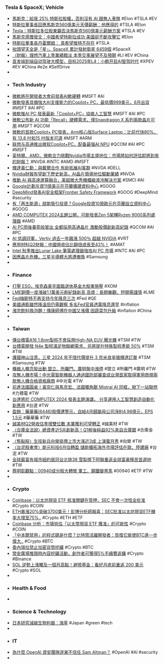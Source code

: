 ### Tesla & SpaceX; Vehicle
- [馬斯克：給我 25% 特斯拉股權，否則沒有 AI 跟無人車隊](https://technews.tw/2024/05/21/elonmusk-want-25percent-tesla-stock/) #Elon #TSLA #EV
- [特斯拉董事長回應馬斯克560億美元天價薪酬：他應得的](https://news.cnyes.com/news/id/5569822) #TSLA #Elon
- [Tesla｜特斯拉多位股東籲否決馬斯克560億美元薪酬方案](https://hk.finance.yahoo.com/news/tesla-特斯拉多位股東籲否決馬斯克560億美元薪酬方案-064000492.html) #TSLA #EV
- [馬斯克感慨發文：中國希望特斯拉成功 美國卻不斷攻擊它](https://www.chinatimes.com/realtimenews/20240520004384-260409) #Elon
- [特斯拉董事長丹霍爾姆： 真希望推特不存在](https://www.techbang.com/posts/115432-tesla-chairman-danholm-i-wish-twitter-didnt-exist) #TSLA
- [抬頭望天全是「星」，SpaceX 累計發射衛星 6459個](https://qooah.com/2024/05/21/spacex-has-launched-a-total-of-6459-satellites/) #SpaceX
- [〈財報〉理想汽車上季業績黯淡 本季交車展望不及預期](https://news.cnyes.com/news/id/5568992) #LI #EV #China
- [首发端到端自动驾驶大模型，目标2025年L4：小鹏开启AI智驾时代](https://www.jiqizhixin.com/articles/2024-05-21-3) #XPEV #EV #China #e2e #SelfDrive
-
- ### Tech Industry
- [微軟將在開發者大會前發表AI軟硬體](https://news.cnyes.com/news/id/5568988) #MSFT #AI
- [微軟發表具備強大AI支援能力的Copilot+ PC，最低價999美元，6月出貨](https://www.ithome.com.tw/news/162989) #MSFT #AI #PC
- [微軟推AI PC 發表最新「Copilot+PC」協做人工智慧](https://tw.news.yahoo.com/微軟推ai-pc-發表最新-copilot-pc-054500435.html) #MSFT #AI #PC
- [微軟公布新 AI 功能「Recall」硬體需求，僅Snapdragon X 系列兩款晶片可用](https://www.kocpc.com.tw/archives/547902) #MSFT #QCOM
- [微軟的首款Copilot+ PC發表，Arm核心版Surface Laptop：比前代快80%、有 13.8 吋和15 吋版本可選](https://www.techbang.com/posts/115455-microsoft-has-announced-the-surface-laptop-with-arm-processors) #MSFT #ARM
- [联想与高通推出微软Copilot+PC，配备最强AI NPU](https://www.jiqizhixin.com/articles/2024-05-21-2) #QCOM #AI #PC #MSFT
- [英特爾、AMD、微軟合力挑戰Nvidia市場主導地位：市場將如何評估即將到來的財報？](https://uanalyze.com.tw/articles/212225345) #NVDA #INTC #AMD #MSFT
- [輝達黃仁勳：與戴爾合作 有助拓展AI客群](https://news.cnyes.com/news/id/5569220) #NVDA #DELL
- [Nvidia財報有望創下歷史新高，AI晶片領導地位驅動業績](https://magnifier.cmoney.tw/【美股新聞】nvidia財報有望創下歷史新高，ai晶片領導/) #NVDA
- [推動 AI 與高速運算融合，美超微大秀機櫃級液冷解決方案](https://technews.tw/2024/05/20/supermicro-ai-servers-new-products/) #SMCI #AI
- [Google計劃斥資11億美元在芬蘭擴建資料中心](https://news.cnyes.com/news/id/5568995) #GOOG
- [DeepMind發表AI安全框架Frontier Safety Framework](https://www.ithome.com.tw/news/162971) #GOOG #DeepMind #security
- [有「再生能源」就能吸引投資？Google投資10億歐元在芬蘭設立資料中心](https://uanalyze.com.tw/articles/385855347) #GOOG
- [AMD COMPUTEX 2024主題公開，可能發表Zen 5架構Ryzen 9000系列處理器](https://www.4gamers.com.tw/news/detail/64700/amd-computex-2024-keynote-to-include-next-generation-of-high-performance-pcs) #AMD
- [AI PC雨後春筍般冒出 全都採用高通晶片 激勵股價創新高紀錄](https://news.cnyes.com/news/id/5569209) #QCOM #AI #PC
- [AI 低調冠軍，Vertiv 過去一年飆漲 500％ 超越 NVIDIA](https://technews.tw/2024/05/21/vertiv/) #VRT
- [應用材料Q2財報：中國營收佔比翻倍成長至43%！](https://hao.cnyes.com/post/85840) #AMAT
- [Intel 秋季推出Lunar Lake 筆電處理器強攻AI PC 市場](https://www.cool3c.com/article/216441) #INTC #AI #PC
- [因應晶片危機，三星半導體大將遭撤換](https://technews.tw/2024/05/21/samsung-picks-veteran-executive-to-tackle-chip-crisis-amid-ai-boom/) #Samsung
-
- ### Finance
- [打壓 ESG，埃克森美孚面臨退休基金大股東施壓](https://finance.technews.tw/2024/05/21/exxon-mobil-calpers/) #XOM
- [LME銅價一度漲破1.1萬美元刷紀錄新高 高盛：長期樂觀、短期需謹慎](https://news.cnyes.com/news/id/5569042) #LME
- [Fed梅斯特不再支持今年降息三次](https://news.cnyes.com/news/id/5569191) #Fed #QE
- [美國通膨雖然降溫但仍需觀察 多名Fed官員透露降息還早](https://news.cnyes.com/news/id/5569139) #inflation
- [漲完飲料換泡麵！傳康師傅在中國又漲價 因蔬菜包升級](https://news.cnyes.com/news/id/5567885) #inflation #China
-
- ### Taiwan
- [傳台積電A16 1.6nm製程不會採用High-NA EUV 曝光機](https://www.techbang.com/posts/115426-a16-16nmhigh-na-euv) #TSM #TW
- [台積電開發 N4e 製程滿足物聯網需求，另將提升特殊製程產能 50%](https://technews.tw/2024/05/21/tsmc-develops-n4e-process-to-meet-iot-needs/) #TSM #TW
- [護國神山注意，三星 2024 年不惜代價提升 3 奈米良率搶輝達訂單](https://technews.tw/2024/05/21/samsung-will-increase-3nm-yield-rate-at-all-costs-in-2024-to-seize-orders-from-huida/) #TSM #Samsung #TW
- [機器人概念股出動 盟立、所羅門、廣明盤中漲停](https://news.cnyes.com/news/id/5569905) #盟立 #所羅門 #廣明 #TW
- [攻無人機市場！中光電智能機器人通過國防部審查成台灣首家取得軍用商規兩款無人機合格資格廠商](https://www.wealth.com.tw/articles/2a010804-1c7a-4b34-b5a0-d3ede7ea2bdb) #中光電 #TW
- [前進法國圓桌！黃崇仁與馬克宏、法國獨角獸 Mistral AI 同框，掀下一站聯想](https://technews.tw/2024/05/16/frank-huang-frances-leadership-in-ai/) #力積電 #TW
- [台達將於 COMPUTEX 2024 發表主題演講， 分享運用人工智慧創造自動化新應用](https://www.techbang.com/posts/115362-delta-will-deliver-a-keynote-speech-at-computex-2024-to-share) #台達 #TW
- [盈餘：藥華藥(6446)股價遭警示，自結4月歸屬母公司淨利4.98億元，EPS 1.5元](https://ww2.money-link.com.tw/RealtimeNews/NewsContent.aspx?SN=2065308002) #藥華藥 #TW
- [誠美材Q2營收估季增雙位數 本業獲利可望轉正](https://news.cnyes.com/news/id/5569012) #誠美材 #TW
- [〈合庫金法說〉總資產近5兆創新高！Q1稅後純益92%來自合庫銀](https://news.cnyes.com/news/id/5569826) #合庫金 #TW
- [〈焦點股〉生技新兵向榮掛牌上市大漲近3成 上演蜜月秀](https://news.cnyes.com/news/id/5569515) #向榮 #TW
- [〈台泥股東會〉能元科技6月估轉盈 儲能櫃拓海外市場評估在歐、陸建廠](https://news.cnyes.com/news/id/5569913) #台泥 #TW
- [全球最富有城市紐約居冠台北排38 雪梨擠下阿聯重返全球富豪移民首選地](https://news.cnyes.com/news/id/5569924) #TW
- [蔡明彰觀點：00940成分股大轉彎 軍工、鋼鐵變黑馬](https://news.cnyes.com/news/id/5568693) #00940 #ETF #TW
-
- ### Crypto
- [Coinbase：以太坊現貨 ETF 核准關鍵在質押，SEC 不會一次性全批准](https://abmedia.io/coinbase-eth-spot-etf) #Crypto #COIN
- [ETH暴漲20%突破3700美元！彭博分析師報喜：SEC批准以太坊現貨ETF機率大增至75%..](https://www.blocktempo.com/eth-surges-20-percent-breaking-through-3700/) #Crypto #ETH #ETF
- [Coinbase 分析：市場低估「以太幣現貨 ETF 獲准」的可能性](https://blockcast.it/2024/05/20/coinbase-says-market-underestimating-chances-of-spot-ethereum-etf-approval/) #Crypto #COIN
- [「中本聰禁用」的程式碼是什麼？比特幣活躍開發者：恢復它能使BTC進一步偉大..](https://www.blocktempo.com/the-great-script-recovery-bitcoins-path-forward/) #Crypto #BTC
- [委內瑞拉禁止加密貨幣挖礦](https://news.cnyes.com/news/id/5569182) #Crypto #BTC
- [幣安廣場推限時內容挖礦活動，創作者可獲得5%手續費返傭](https://abmedia.io/binance-square-write-to-earn) #Crypto #Binance
- [SOL 逆勢上漲觸及一個月高點！避險基金：看好月底前重返 200 美元](https://blockcast.it/2024/05/20/ol-could-hit-200-by-month-end-hedge-fund-founder-says/) #Crypto #SOL
-
- ### Health & Food
-
- ### Science & Technology
- [日本研究減碳生物利器：海草](https://technews.tw/2024/05/21/japan-studies-using-seaweed-to-capture-carbon-dioxide/) #Japan #green #tech
-
- ### IT
- [為什麼 OpenAI 資安團隊逐漸不信任 Sam Altman？](https://www.inside.com.tw/article/35077-why-openai-safety-team-grew-to-distrust-sam-altman) #OpenAI #AI #security
-